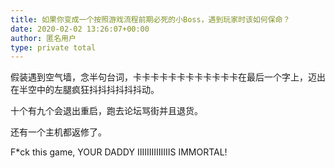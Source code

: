 ```yaml
---
title: 如果你变成一个按照游戏流程前期必死的小Boss，遇到玩家时该如何保命？
date: 2020-02-02 13:26:07+00:00
author: 匿名用户
type: private total
---
```

假装遇到空气墙，念半句台词，卡卡卡卡卡卡卡卡卡卡卡卡在最后一个字上，迈出在半空中的左腿疯狂抖抖抖抖抖抖动。

十个有九个会退出重启，跑去论坛骂街并且退货。

还有一个主机都返修了。

F*ck this game, YOUR DADDY IIIIIIIIIIIIIIS IMMORTAL!



